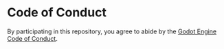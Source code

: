 # Code of Conduct

By participating in this repository, you agree to abide by the [Godot Engine Code of Conduct](https://godotengine.org/code-of-conduct).
